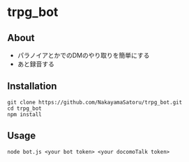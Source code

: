 # trpg_bot
## About
- パラノイアとかでのDMのやり取りを簡単にする
- あと録音する
## Installation
    git clone https://github.com/NakayamaSatoru/trpg_bot.git 
    cd trpg_bot
    npm install  
## Usage
    node bot.js <your bot token> <your docomoTalk token>
